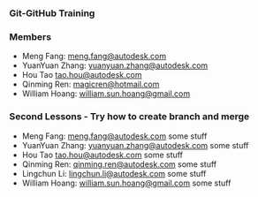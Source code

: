 ### Git-GitHub Training

### Members
 - Meng Fang: meng.fang@autodesk.com
 - YuanYuan Zhang: yuanyuan.zhang@autodesk.com
 - Hou Tao tao.hou@autodesk.com
 - Qinming Ren:  magicren@hotmail.com
 - William Hoang: william.sun.hoang@gmail.com

### Second Lessons - Try how to create branch and merge
 - Meng Fang: meng.fang@autodesk.com some stuff
 - YuanYuan Zhang: yuanyuan.zhang@autodesk.com some stuff
 - Hou Tao tao.hou@autodesk.com some stuff
 - Qinming Ren:  qinming.ren@autodesk.com some stuff
 - Lingchun Li: lingchun.li@autodesk.com some stuff
 - William Hoang: william.sun.hoang@gmail.com some stuff
 

